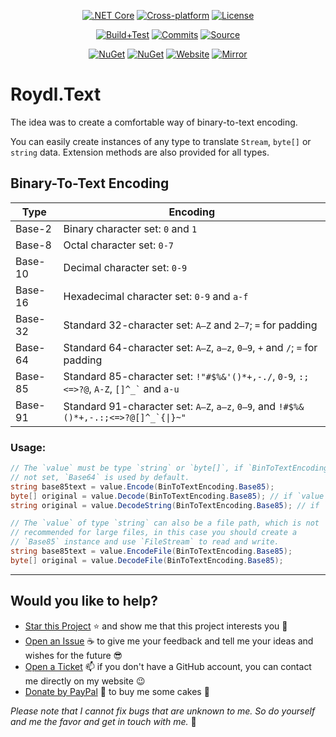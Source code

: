 <p align="center">
<a href="https://dotnet.microsoft.com/en-us/download/dotnet" rel="nofollow"><img src="https://img.shields.io/badge/Core%20v3.1%20LTS-or%20higher-lightgrey?style=for-the-badge&logo=dotnet&logoColor=white" title=".NET3.1 LTS or higher" alt=".NET Core"></a>
<a href="https://github.com/Roydl/Text/actions"><img src="https://img.shields.io/badge/cross%E2%80%93platform-%e2%9c%94-blue?style=for-the-badge&logo=linux&logoColor=silver" title="Automatically tested with Windows 11 &amp; Ubuntu 22.04 LTS" alt="Cross-platform"></a>
<a href="https://github.com/Roydl/Text/blob/master/LICENSE.txt"><img src="https://img.shields.io/github/license/Roydl/Text?style=for-the-badge" title="Read the license terms" alt="License"></a>
</p>
<p align="center">
<a href="https://github.com/Roydl/Text/actions/workflows/dotnet.yml"><img src="https://img.shields.io/github/actions/workflow/status/Roydl/Text/dotnet.yml?label=build%2Btest&logo=github&logoColor=silver&style=for-the-badge" title="Check the last workflow results" alt="Build+Test"></a>
<a href="https://github.com/Roydl/Text/commits/master"><img src="https://img.shields.io/github/last-commit/Roydl/Text?style=for-the-badge&logo=github&logoColor=silver" title="Check the last commits" alt="Commits"></a>
<a href="https://github.com/Roydl/Text/archive/refs/heads/master.zip"><img src="https://img.shields.io/badge/download-source-important?style=for-the-badge&logo=github&logoColor=silver" title="Start downloading the &apos;master.zip&apos; file" alt="Source"></a>
</p>
<p align="center">
<a href="https://www.nuget.org/packages/Roydl.Text"><img src="https://img.shields.io/nuget/v/Roydl.Text?style=for-the-badge&logo=nuget&logoColor=silver&label=nuget" title="Check out the NuGet package page" alt="NuGet"></a>
<a href="https://www.nuget.org/packages/Roydl.Text"><img src="https://img.shields.io/nuget/dt/Roydl.Text?logo=nuget&logoColor=silver&style=for-the-badge" title="Check out the NuGet package page" alt="NuGet"></a>
<a href="https://www.si13n7.com"><img src="https://img.shields.io/website/https/www.si13n7.com?style=for-the-badge&down_color=critical&down_message=down&up_color=success&up_message=up&logo=data%3Aimage%2Fpng%3Bbase64%2CiVBORw0KGgoAAAANSUhEUgAAAA4AAAAOCAYAAAAfSC3RAAAAAXNSR0IArs4c6QAAAARnQU1BAACxjwv8YQUAAAAJcEhZcwAADsMAAA7DAcdvqGQAAAEwSURBVDhPxZJNSgNBEIXnCp5AcCO4CmaTRRaKBhdCFkGCCKLgz2Y2RiQgCiqZzmi3CG4COj0X8ApewSt4Ba%2FQ9leZGpyVG8GComtq3qv3qmeS%2Fw9nikHMd5sVn3bqLx7zom1NcW8z%2F6G9CjoPm722rPEv45EJ21vD0O30AvX12IWDvTRsrPXrnjPlUYO0u3McVpZXhch5cnguZ7vVDWfpjRAZgPqc%2BIMEgKQe9Pfr0xn%2FBqZJjAUNQKilp5cC1gHYYz8Usc3OQsTz9HZWK5BMJwFDwrbWbuIXhfhg%2FDpWuE2mK5lEgQtiz4baU14u3V09i5peiipy6qVAxFWtZiflJiq8AAiIZx1CnxpStGmEpEHDZf4r2pUd%2BMjYxomoxJofo4L%2FHqyR57OF6vEvIkm%2BAYRc%2BWd4P97CAAAAAElFTkSuQmCC" title="Visit the developer&apos;s website" alt="Website"></a>
<a href="https://www.si13n7.de"><img src="https://img.shields.io/website/https/www.si13n7.de?style=for-the-badge&down_color=critical&down_message=down&label=mirror&up_color=success&up_message=up&logo=data%3Aimage%2Fpng%3Bbase64%2CiVBORw0KGgoAAAANSUhEUgAAAA4AAAAOCAYAAAAfSC3RAAAAAXNSR0IArs4c6QAAAARnQU1BAACxjwv8YQUAAAAJcEhZcwAADsMAAA7DAcdvqGQAAAEwSURBVDhPxZJNSgNBEIXnCp5AcCO4CmaTRRaKBhdCFkGCCKLgz2Y2RiQgCiqZzmi3CG4COj0X8ApewSt4Ba%2FQ9leZGpyVG8GComtq3qv3qmeS%2Fw9nikHMd5sVn3bqLx7zom1NcW8z%2F6G9CjoPm722rPEv45EJ21vD0O30AvX12IWDvTRsrPXrnjPlUYO0u3McVpZXhch5cnguZ7vVDWfpjRAZgPqc%2BIMEgKQe9Pfr0xn%2FBqZJjAUNQKilp5cC1gHYYz8Usc3OQsTz9HZWK5BMJwFDwrbWbuIXhfhg%2FDpWuE2mK5lEgQtiz4baU14u3V09i5peiipy6qVAxFWtZiflJiq8AAiIZx1CnxpStGmEpEHDZf4r2pUd%2BMjYxomoxJofo4L%2FHqyR57OF6vEvIkm%2BAYRc%2BWd4P97CAAAAAElFTkSuQmCC" title="Visit the developer&apos;s mirror website" alt="Mirror"></a>
</p>

# Roydl.Text

The idea was to create a comfortable way of binary-to-text encoding.

You can easily create instances of any type to translate `Stream`, `byte[]` or `string` data. Extension methods are also provided for all types.


## Binary-To-Text Encoding

| Type | Encoding |
| ---- | ---- |
| Base-2 | Binary character set: `0` and `1` |
| Base-8 | Octal character set: `0-7` |
| Base-10 | Decimal character set: `0-9` |
| Base-16 | Hexadecimal character set: `0-9` and `a-f` |
| Base-32 | Standard 32-character set: `A–Z` and `2–7`; `=` for padding |
| Base-64 | Standard 64-character set: `A–Z`, `a–z`, `0–9`, `+` and `/`; `=` for padding |
| Base-85 | Standard 85-character set: `!"#$%&'()*+,-./`, `0-9`, `:;<=>?@`, `A-Z`, <code>[]^_&#96;</code> and `a-u` |
| Base-91 | Standard 91-character set: `A–Z`, `a–z`, `0–9`, and <code>!&#35;$%&amp;()*+,-.:;&lt;=&gt;?@[]^_&#96;{&#124;}~&quot;</code> |


### Usage:
```cs
// The `value` must be type `string` or `byte[]`, if `BinToTextEncoding` is
// not set, `Base64` is used by default.
string base85text = value.Encode(BinToTextEncoding.Base85);
byte[] original = value.Decode(BinToTextEncoding.Base85); // if `value` to decode is `byte[]`
string original = value.DecodeString(BinToTextEncoding.Base85); // if `value` to decode is `string`

// The `value` of type `string` can also be a file path, which is not
// recommended for large files, in this case you should create a
// `Base85` instance and use `FileStream` to read and write.
string base85text = value.EncodeFile(BinToTextEncoding.Base85);
byte[] original = value.DecodeFile(BinToTextEncoding.Base85);
```


---


## Would you like to help?

- [Star this Project](https://github.com/Roydl/Text/stargazers) :star: and show me that this project interests you :hugs:
- [Open an Issue](https://github.com/Roydl/Text/issues/new) :coffee: to give me your feedback and tell me your ideas and wishes for the future :sunglasses:
- [Open a Ticket](https://www.si13n7.com/?page=contact) :mailbox: if you don't have a GitHub account, you can contact me directly on my website :wink:
- [Donate by PayPal](https://paypal.me/si13n7/) :money_with_wings: to buy me some cakes :cake:

_Please note that I cannot fix bugs that are unknown to me. So do yourself and me the favor and get in touch with me._ :face_with_head_bandage:
